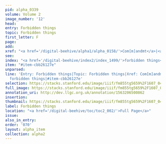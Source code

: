 ```yaml
---
pid: alpha_0339
volume: Volume 2
image_number: '12'
head: 
entry: Forbidden things
topic: Forbidden things
first_letter: F
page: 
add: 
xref: "<a href='/digital-beehive/alpha1/alpha_0158/'>Com[m]andmt</a>|<a href='/digital-beehive/alpha4/alpha_0743/'>Prohibitions</a>"
see: 
index: "<a href='/digital-beehive/index2/index_1499/'>forbidden things</a>"
item: "#item-cbb26127e"
unparsed: 
line: 'Entry: Forbidden things|Topic: Forbidden things|Xref: Com[m]andmt|Xref: Prohibitions|Index:
  forbidden things|#item-cbb26127e'
selection: https://stacks.stanford.edu/image/iiif/fm855tg5659%2F1607_0479/779,3707,2941,464/full/0/default.jpg
full_image: https://stacks.stanford.edu/image/iiif/fm855tg5659%2F1607_0479/full/full/0/default.jpg
annotation_uri: http://dev.llgc.org.uk/annotation/1563206500862
insertion: 
thumbnail: https://stacks.stanford.edu/image/iiif/fm855tg5659%2F1607_0479/779,3707,600,180/250,/0/default.jpg
label: Forbidden things
location: "<a href='/digital-beehive/toc/toc2_002/'>Full Page</a>"
issue: 
also_in_entry: 
order: '070'
layout: alpha_item
collection: alpha2
---
```

